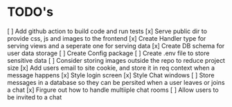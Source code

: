# TODO's

[ ] Add github action to build code and run tests
[x] Serve public dir to provide css, js and images to the frontend
[x] Create Handler type for serving views and a seperate one for serving data
[x] Create DB schema for user data storage
[ ] Create Config package
[ ] Create .env file to store sensitive data
[ ] Consider storing images outside the repo to reduce project size
[x] Add users email to site cookie, and store it in req context when a message happens
[x] Style login screen
[x] Style Chat windows
[ ] Store messages in a database so they can be persited when a user leaves or joins a chat
[x] Firgure out how to handle multiiple chat rooms
[ ] Allow users to be invited to a chat
